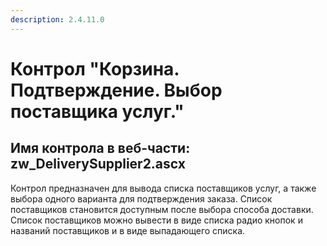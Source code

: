```yaml
---
description: 2.4.11.0
---
```


# Контрол "Корзина. Подтверждение. Выбор поставщика услуг."

## Имя контрола в веб-части: zw\_DeliverySupplier2.ascx

Контрол предназначен для вывода списка поставщиков услуг, а также выбора одного варианта для подтверждения заказа. Список поставщиков становится доступным после выбора способа доставки. Список поставщиков можно вывести в виде списка радио кнопок и названий поставщиков и в виде выпадающего списка.

